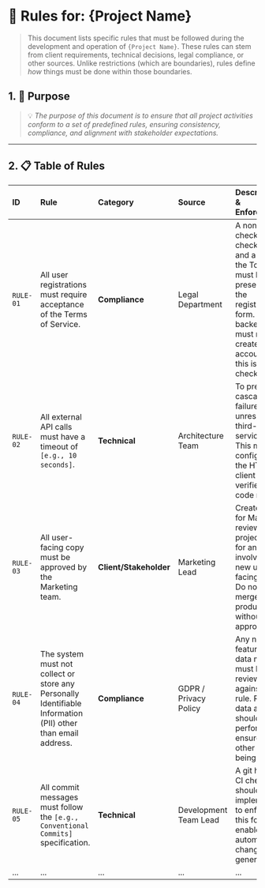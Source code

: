 # 📜 Rules for: {Project Name}

> This document lists specific rules that must be followed during the development and operation of `{Project Name}`. These rules can stem from client requirements, technical decisions, legal compliance, or other sources. Unlike restrictions (which are boundaries), rules define *how* things must be done within those boundaries.

## 1. 🎯 Purpose
> 💡 *The purpose of this document is to ensure that all project activities conform to a set of predefined rules, ensuring consistency, compliance, and alignment with stakeholder expectations.*
---

## 2. 📋 Table of Rules

| ID | Rule | Category | Source | Description & Enforcement |
|:---|:---|:---|:---|:---|
| `RULE-01` | All user registrations must require acceptance of the Terms of Service. | **Compliance** | Legal Department | A non-pre-checked checkbox and a link to the ToS page must be present on the registration form. The backend must not create an account if this is not checked. |
| `RULE-02` | All external API calls must have a timeout of `[e.g., 10 seconds]`. | **Technical** | Architecture Team | To prevent cascading failures from unresponsive third-party services. This must be configured in the HTTP client and verified in code review. |
| `RULE-03` | All user-facing copy must be approved by the Marketing team. | **Client/Stakeholder** | Marketing Lead | Create a task for Marketing review in the project plan for any story involving new user-facing text. Do not merge to production without their approval. |
| `RULE-04` | The system must not collect or store any Personally Identifiable Information (PII) other than email address. | **Compliance** | GDPR / Privacy Policy | Any new feature or data model must be reviewed against this rule. Regular data audits should be performed to ensure no other PII is being stored. |
| `RULE-05` | All commit messages must follow the `[e.g., Conventional Commits]` specification. | **Technical** | Development Team Lead | A git hook or CI check should be implemented to enforce this format to enable automated changelog generation. |
| ... | ... | ... | ... | ... |
